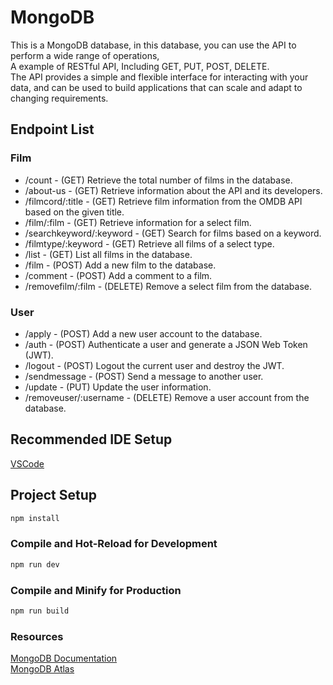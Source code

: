 # MongoDB

This is a MongoDB database, in this database, you can use the API to perform a wide range of operations,</br>
A example of RESTful API, Including GET, PUT, POST, DELETE.</br>
The API provides a simple and flexible interface for interacting with your data,
and can be used to build applications that can scale and adapt to changing requirements.

## Endpoint List

### Film
- /count - (GET) Retrieve the total number of films in the database.
- /about-us - (GET) Retrieve information about the API and its developers.
- /filmcord/:title - (GET) Retrieve film information from the OMDB API based on the given title.
- /film/:film - (GET) Retrieve information for a select film.
- /searchkeyword/:keyword - (GET) Search for films based on a keyword.
- /filmtype/:keyword - (GET) Retrieve all films of a select type.
- /list - (GET) List all films in the database.
- /film - (POST) Add a new film to the database.
- /comment - (POST) Add a comment to a film.
- /removefilm/:film - (DELETE) Remove a select film from the database.

### User
- /apply - (POST) Add a new user account to the database.
- /auth - (POST) Authenticate a user and generate a JSON Web Token (JWT).
- /logout - (POST) Logout the current user and destroy the JWT.
- /sendmessage - (POST) Send a message to another user.
- /update - (PUT) Update the user information.
- /removeuser/:username - (DELETE) Remove a user account from the database.

## Recommended IDE Setup

[VSCode](https://code.visualstudio.com/)

## Project Setup

```sh
npm install
```

### Compile and Hot-Reload for Development

```sh
npm run dev
```

### Compile and Minify for Production

```sh
npm run build
```

### Resources

[MongoDB Documentation](https://www.mongodb.com/docs/)
</br>
[MongoDB Atlas](https://www.mongodb.com/docs/atlas/api/)
